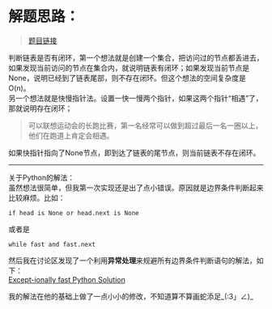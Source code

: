 # 解题思路：
>[题目链接](https://leetcode.com/problems/linked-list-cycle/description/)

判断链表是否有闭环，第一个想法就是创建一个集合，把访问过的节点都丢进去，如果发现当前访问的节点在集合内，就说明链表有闭环；如果发现当前节点是None，说明已经到了链表尾部，则不存在闭环。但这个想法的空间复杂度是O(n)。  
另一个想法就是快慢指针法。设置一快一慢两个指针，如果这两个指针“相遇”了，那就说明存在闭环；
>可以联想运动会的长跑比赛，第一名经常可以做到超过最后一名一圈以上，他们在跑道上肯定会相遇。

如果快指针指向了None节点，即到达了链表的尾节点，则当前链表不存在闭环。

---
关于Python的解法：  
虽然想法很简单，但我第一次实现还是出了点小错误。原因就是边界条件判断起来比较麻烦。比如：
```
if head is None or head.next is None
```
或者是
```
while fast and fast.next
```
然后我在讨论区发现了一个利用**异常处理**来规避所有边界条件判断语句的解法，如下：  
[Except-ionally fast Python Solution](https://leetcode.com/problems/linked-list-cycle/discuss/44494/Except-ionally-fast-Python)

我的解法在他的基础上做了一点小小的修改，不知道算不算画蛇添足\_(:3」∠)_